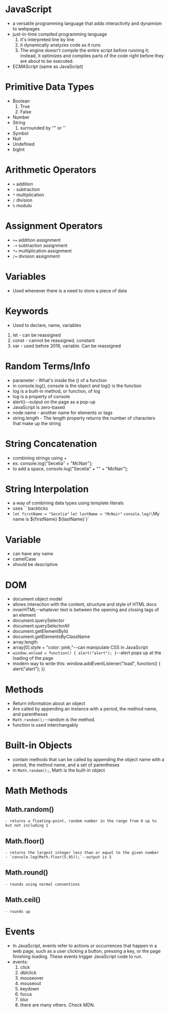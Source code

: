 # JavaScript
  - a versatile programming language that adds interactivity and dynamism to webpages
  - just-in-time compiled programming language
    1. it's interpreted line by line
    2. it dynamically analyzes code as it runs
    3. The engine doesn't compile the entire script before running it; instead, it optimizes and compiles parts of the code right before they are about to be executed.
  - ECMAScript (same as JavaScript)

# Primitive Data Types
  - Boolean
    1. True
    2. False
  - Number
  - String
    1. surrounded by "" or ''
  - Symbol
  - Null
  - Undefined
  - bigInt

# Arithmetic Operators
  - `+` addition
  - `-` subtraction
  - `*` multiplication
  - `/` division
  - `%` modulo

# Assignment Operators
 - `+=` addition assignment
 - `-+` subtraction assignment
 - `*=` multiplication assignment
 - `/=` division assignment

# Variables
  - Used whenever there is a need to store a piece of data

# Keywords
  - Used to declare, name, variables
  1. let - can be reassigned
  2. const - cannot be reassigned, constant
  3. var - used before 2016, variable. Can be reassigned

# Random Terms/Info
  - parameter - What's inside the () of a function
  - in console.log(), console is the object and log() is the function
  - log is a built-in method, or function, of log
  - log is a property of console
  - alert()--output on the page as a pop-up
  - JavaScript is zero-based
  - node name - another name for elements or tags
  - string.length - The length property returns the number of characters that make up the string

# String Concatenation
  - combining strings using +
  - ex. console.log("Secelia" + "McNair");
  - to add a space, console.log("Secelia" + "" + "McNair");

# String Interpolation
  - a way of combining data types using template literals
  - uses `` backticks
  - `let firstName = "Secelia"`
    `let lastName = "McNair"`
    `console.log(\`My name is ${firstName} ${lastName}\`)`

# Variable
  - can have any name
  - camelCase
  - should be descriptive

# DOM
  - document object model
  - allows interaction with the content, structure and style of HTML docs
  - innerHTML--whatever text is between the opening and closing tags of an element
  - document.querySelector
  - document.querySelectorAll
  - document.getElementById
  - document.getElementsByClassName
  - array.length
  - array[0].style = "color: pink;"--can manipulate CSS in JavaScript
  - `window.onload = function() {
    alert("alert");
  }`--alert pops up at the loading of the page
  - modern way to write this:
  window.addEventListener("load", function() {
    alert("alert");
  })

# Methods
  - Return information about an object
  - Are called by appending an instance with a period, the method name, and parentheses
  - `Math.random();`--random is the method. 
  - function is used interchangably 

# Built-in Objects
  - contain methods that can be called by appending the object name with a period, the method name, and a set of parentheses
  - in `Math.random();`, Math is the built-in object

# Math Methods
  ## Math.random()
    - returns a floating-point, random number in the range from 0 up to but not including 1
  ## Math.floor()
    - returns the largest integer less than or equal to the given number
    - `console.log(Math.floor(5.95));`--output is 5
  ## Math.round()
    - rounds using normal conventions
  ## Math.ceil()
    - rounds up

# Events
  - In JavaScript, events refer to actions or occurrences that happen in a web page, such as a user clicking a button, pressing a key, or the page finishing loading. These events trigger JavaScript code to run.
  - events:
    1. click
    2. dblclick
    3. mouseover
    4. mouseout
    5. keydown
    6. focus
    7. blur
    8. there are many others. Check MDN.
